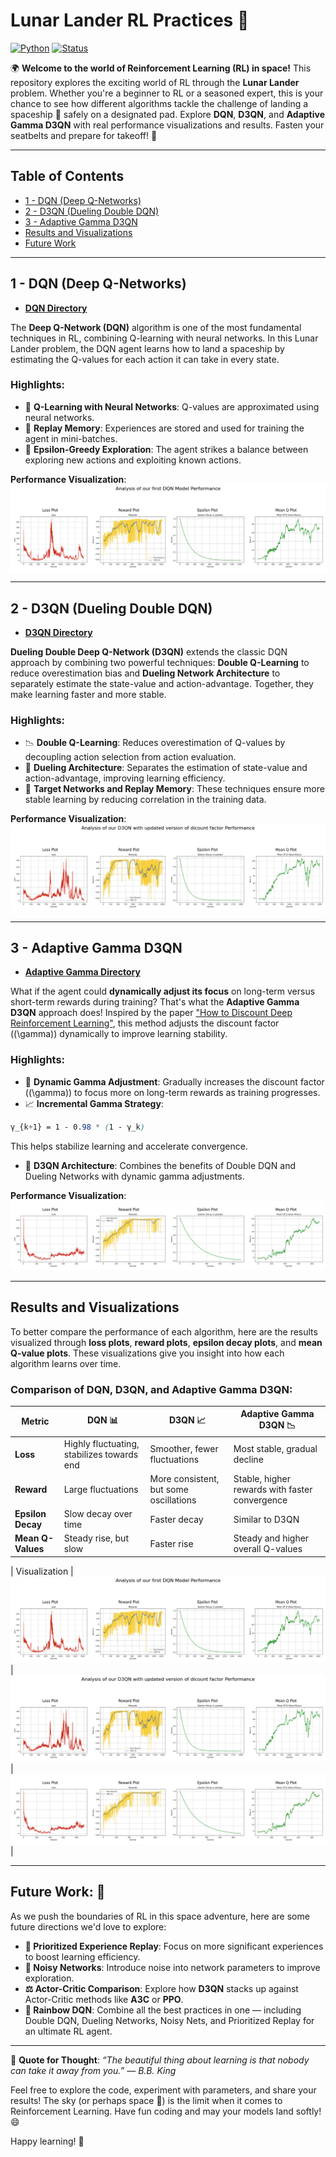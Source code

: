 # **Lunar Lander RL Practices 🚀**

[![Python](https://img.shields.io/badge/python-3.7%20%7C%203.8%20%7C%203.9-blue)](https://www.python.org/downloads/release/python-380/)
[![Status](https://img.shields.io/badge/status-active-green)]()

🌍 **Welcome to the world of Reinforcement Learning (RL) in space!** This repository explores the exciting world of RL through the **Lunar Lander** problem. Whether you're a beginner to RL or a seasoned expert, this is your chance to see how different algorithms tackle the challenge of landing a spaceship 🚀 safely on a designated pad. Explore **DQN**, **D3QN**, and **Adaptive Gamma D3QN** with real performance visualizations and results. Fasten your seatbelts and prepare for takeoff! 🎯

---

## **Table of Contents**
- [1 - DQN (Deep Q-Networks)](#1---dqn-deep-q-networks)
- [2 - D3QN (Dueling Double DQN)](#2---d3qn-dueling-double-dqn)
- [3 - Adaptive Gamma D3QN](#3---adaptive-gamma-d3qn)
- [Results and Visualizations](#results-and-visualizations)
- [Future Work](#future-work)

---

## **1 - DQN (Deep Q-Networks)**
- **[DQN Directory](DQN/)**

The **Deep Q-Network (DQN)** algorithm is one of the most fundamental techniques in RL, combining Q-learning with neural networks. In this Lunar Lander problem, the DQN agent learns how to land a spaceship by estimating the Q-values for each action it can take in every state.

### Highlights:
- 🧠 **Q-Learning with Neural Networks**: Q-values are approximated using neural networks.
- 💾 **Replay Memory**: Experiences are stored and used for training the agent in mini-batches.
- 🎲 **Epsilon-Greedy Exploration**: The agent strikes a balance between exploring new actions and exploiting known actions.

**Performance Visualization**:
![DQN Performance](DQN/assets/plots.png)

---

## **2 - D3QN (Dueling Double DQN)**
- **[D3QN Directory](D3QN/)**

**Dueling Double Deep Q-Network (D3QN)** extends the classic DQN approach by combining two powerful techniques: **Double Q-Learning** to reduce overestimation bias and **Dueling Network Architecture** to separately estimate the state-value and action-advantage. Together, they make learning faster and more stable.

### Highlights:
- 📉 **Double Q-Learning**: Reduces overestimation of Q-values by decoupling action selection from action evaluation.
- 🏅 **Dueling Architecture**: Separates the estimation of state-value and action-advantage, improving learning efficiency.
- 🎯 **Target Networks and Replay Memory**: These techniques ensure more stable learning by reducing correlation in the training data.

**Performance Visualization**:
![D3QN Performance](D3QN/asset/plots.png)

---

## **3 - Adaptive Gamma D3QN**
- **[Adaptive Gamma Directory](adaptive_gamma/)**

What if the agent could **dynamically adjust its focus** on long-term versus short-term rewards during training? That's what the **Adaptive Gamma D3QN** approach does! Inspired by the paper ["How to Discount Deep Reinforcement Learning"](https://arxiv.org/pdf/1512.02011), this method adjusts the discount factor (\(\gamma\)) dynamically to improve learning stability.

### Highlights:
- 🔄 **Dynamic Gamma Adjustment**: Gradually increases the discount factor (\(\gamma\)) to focus more on long-term rewards as training progresses.
- 📈 **Incremental Gamma Strategy**: 
```css
γ_{k+1} = 1 - 0.98 * (1 - γ_k)
```
  This helps stabilize learning and accelerate convergence.
- 🧠 **D3QN Architecture**: Combines the benefits of Double DQN and Dueling Networks with dynamic gamma adjustments.

**Performance Visualization**:
![Adaptive Gamma Performance](adaptive_gamma/assets/plots.png)

---

## **Results and Visualizations**

To better compare the performance of each algorithm, here are the results visualized through **loss plots**, **reward plots**, **epsilon decay plots**, and **mean Q-value plots**. These visualizations give you insight into how each algorithm learns over time.

### **Comparison of DQN, D3QN, and Adaptive Gamma D3QN:**

| Metric              | DQN 📊 | D3QN 📈 | Adaptive Gamma D3QN 📉 |
|---------------------|--------|--------|-----------------------|
| **Loss**            | Highly fluctuating, stabilizes towards end | Smoother, fewer fluctuations | Most stable, gradual decline |
| **Reward**          | Large fluctuations | More consistent, but some oscillations | Stable, higher rewards with faster convergence |
| **Epsilon Decay**   | Slow decay over time | Faster decay | Similar to D3QN |
| **Mean Q-Values**   | Steady rise, but slow | Faster rise | Steady and higher overall Q-values |

| Visualization    | ![DQN Plots](DQN/assets/plots.png) | ![D3QN Plots](D3QN/asset/plots.png) | ![Adaptive Gamma D3QN Plots](adaptive_gamma/assets/plots.png) |

---

## **Future Work: 🚀**

As we push the boundaries of RL in this space adventure, here are some future directions we'd love to explore:

- **🌟 Prioritized Experience Replay**: Focus on more significant experiences to boost learning efficiency.
- **🎲 Noisy Networks**: Introduce noise into network parameters to improve exploration.
- **⚖️ Actor-Critic Comparison**: Explore how **D3QN** stacks up against Actor-Critic methods like **A3C** or **PPO**.
- **🌈 Rainbow DQN**: Combine all the best practices in one — including Double DQN, Dueling Networks, Noisy Nets, and Prioritized Replay for an ultimate RL agent.

---

🎉 **Quote for Thought**: *“The beautiful thing about learning is that nobody can take it away from you.” — B.B. King*

Feel free to explore the code, experiment with parameters, and share your results! The sky (or perhaps space 🚀) is the limit when it comes to Reinforcement Learning. Have fun coding and may your models land softly! 😄

Happy learning! 🚀
